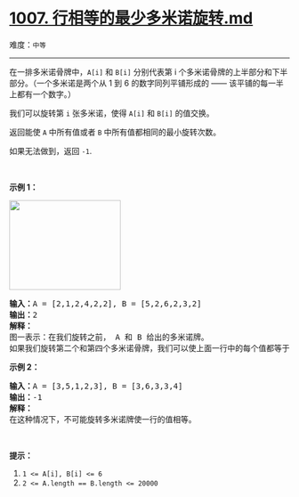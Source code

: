 # [1007. 行相等的最少多米诺旋转.md](https://leetcode-cn.com/problems/minimum-domino-rotations-for-equal-row)

难度：`中等`

---

<p>在一排多米诺骨牌中，<code>A[i]</code> 和 <code>B[i]</code>&nbsp;分别代表第 i 个多米诺骨牌的上半部分和下半部分。（一个多米诺是两个从 1 到 6 的数字同列平铺形成的&nbsp;&mdash;&mdash; 该平铺的每一半上都有一个数字。）</p>

<p>我们可以旋转第&nbsp;<code>i</code>&nbsp;张多米诺，使得&nbsp;<code>A[i]</code> 和&nbsp;<code>B[i]</code>&nbsp;的值交换。</p>

<p>返回能使 <code>A</code> 中所有值或者 <code>B</code> 中所有值都相同的最小旋转次数。</p>

<p>如果无法做到，返回&nbsp;<code>-1</code>.</p>

<p>&nbsp;</p>

<p><strong>示例 1：</strong></p>

<p><img alt="" src="https://assets.leetcode-cn.com/aliyun-lc-upload/uploads/2019/03/08/domino.png" style="height: 161px; width: 200px;"></p>

<pre><strong>输入：</strong>A = [2,1,2,4,2,2], B = [5,2,6,2,3,2]
<strong>输出：</strong>2
<strong>解释：</strong>
图一表示：在我们旋转之前， A 和 B 给出的多米诺牌。
如果我们旋转第二个和第四个多米诺骨牌，我们可以使上面一行中的每个值都等于 2，如图二所示。
</pre>

<p><strong>示例 2：</strong></p>

<pre><strong>输入：</strong>A = [3,5,1,2,3], B = [3,6,3,3,4]
<strong>输出：</strong>-1
<strong>解释：</strong>
在这种情况下，不可能旋转多米诺牌使一行的值相等。
</pre>

<p>&nbsp;</p>

<p><strong>提示：</strong></p>

<ol>
	<li><code>1 &lt;= A[i], B[i] &lt;= 6</code></li>
	<li><code>2 &lt;= A.length == B.length &lt;= 20000</code></li>
</ol>
